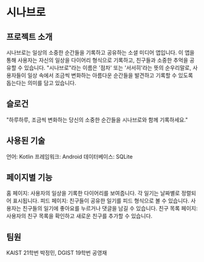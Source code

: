 # 시나브로

## 프로젝트 소개
시나브로는 일상의 소중한 순간들을 기록하고 공유하는 소셜 미디어 앱입니다. 이 앱을 통해 사용자는 자신의 일상을 다이어리 형식으로 기록하고, 친구들과 소중한 추억을 공유할 수 있습니다. "시나브로"라는 이름은 '점차' 또는 '서서히'라는 뜻의 순우리말로, 사용자들이 일상 속에서 조금씩 변화하는 아름다운 순간들을 발견하고 기록할 수 있도록 돕는다는 의미를 담고 있습니다.

## 슬로건
"하루하루, 조금씩 변화하는 당신의 소중한 순간들을 시나브로와 함께 기록하세요."

## 사용된 기술
언어: Kotlin
프레임워크: Android
데이터베이스: SQLite

## 페이지별 기능
홈 페이지: 사용자의 일상을 기록한 다이어리를 보여줍니다. 각 일기는 날짜별로 정렬되어 표시됩니다.
피드 페이지: 친구들이 공유한 일기를 피드 형식으로 볼 수 있습니다. 사용자는 친구들의 일기에 좋아요를 누르거나 댓글을 남길 수 있습니다.
친구 목록 페이지: 사용자의 친구 목록을 확인하고 새로운 친구를 추가할 수 있습니다.

## 팀원
KAIST 21학번 박정민, DGIST 19학번 공영재
